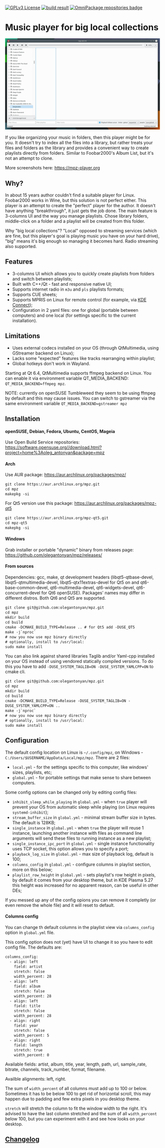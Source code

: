 [![GPLv3 License](https://img.shields.io/badge/License-GPL%20v3-yellow.svg)](https://opensource.org/licenses/)
[![build result](https://build.opensuse.org/projects/home:oleg_antonyan/packages/mpz/badge.svg?type=percent)](https://build.opensuse.org/package/show/home:oleg_antonyan/mpz)
[![OmniPackage repositories badge](https://repositories.omnipackage.org/oleg/mpz/mpz.svg)](https://web.omnipackage.org/oleg/mpz)

# Music player for big local collections

![image](https://raw.githubusercontent.com/olegantonyan/mpz/gh-pages/images/mpz-workflow.apng)

If you like organizing your music in folders, then this player might be for you. It doesn't try to index all the files into a library, but rather treats your files and folders as the library and provides a convenient way to create playlists directly from folders. Similar to Foobar2000's Album List, but it's not an attempt to clone.

More screenshots here: https://mpz-player.org

## Why?

In about 15 years author couldn't find a suitable player for Linux. Foobar2000 works in Wine, but this solution is not perfect either. This player is an attempt to create the "perfect" player for the author. It doesn't have anything "breakthrough", it just gets the job done. The main feature is 3-columns UI and the way you manage playlists. Chose library folders, middle-click on a folder and a playlist will be created from this folder.

Why "big local collections"? "Local" opposed to streaming services (which are fine, but this player's goal is playing music you have on your hard drive), "big" means it's big enough so managing it becomes hard. Radio streaming also supported.

## Features

- 3-columns UI which allows you to quickly create playlists from folders and switch between playlists;
- Built with C++/Qt - fast and responsive native UI;
- Supports internet radio in `m3u` and `pls` playlists formats;
- Supports CUE sheets;
- Supports MPRIS on Linux for remote control (for example, via [KDE Connect](https://kdeconnect.kde.org/));
- Configuration in 2 yaml files: one for global (portable between computers) and one local (for settings specific to the current installation).

## Limitations

- Uses external codecs installed on your OS (through QtMultimedia, using GStreamer backend on Linux);
- Lacks some "expected" features like tracks rearranging within playlist;
- Global hotkeys don't work in Wayland.

Starting at Qt 6.4, QtMultimedia supports ffmpeg backend on Linux. You can enable it via environment variable QT_MEDIA_BACKEND: `QT_MEDIA_BACKEND=ffmpeg mpz`.

NOTE: currently on openSUSE Tumbleweed they seem to be using ffmpeg by default and this may cause issues. You can switch to gstreamer via the same environment variable `QT_MEDIA_BACKEND=gstreamer mpz`

## Installation

#### openSUSE, Debian, Fedora, Ubuntu, CentOS, Mageia

Use Open Build Service repositories: https://software.opensuse.org//download.html?project=home%3Aoleg_antonyan&package=mpz

#### Arch

Use AUR package: https://aur.archlinux.org/packages/mpz/

```
git clone https://aur.archlinux.org/mpz.git
cd mpz
makepkg -si
```

For Qt5 version use this package: https://aur.archlinux.org/packages/mpz-qt5

```
git clone https://aur.archlinux.org/mpz-qt5.git
cd mpz-qt5
makepkg -si
```

#### Windows

Grab installer or portable "dynamic" binary from releases page: https://github.com/olegantonyan/mpz/releases/

#### From sources

Dependencies: gcc, make, qt development headers (libqt5-qtbase-devel, libqt5-qtmultimedia-devel, libqt5-qtx11extras-devel for Qt5 on and qt6-base-common-devel, qt6-multimedia-devel, qt6-widgets-devel, qt6-concurrent-devel for Qt6 openSUSE).
Packages' names may differ in different distros. Both Qt6 and Qt5 are supported.

```
git clone git@github.com:olegantonyan/mpz.git
cd mpz
mkdir build
cd build
cmake -DCMAKE_BUILD_TYPE=Release .. # for Qt5 add -DUSE_QT5
make -j`nproc`
# now you now use mpz binary directly
# optionally, install to /usr/local:
sudo make install
```

You can also link against shared libraries Taglib and/or Yaml-cpp installed on your OS instead of using vendored statically compiled versions. 
To do this you have to add `-DUSE_SYSTEM_TAGLIB=ON -DUSE_SYSTEM_YAMLCPP=ON` to cmake cli.

```
git clone git@github.com:olegantonyan/mpz.git
cd mpz
mkdir build
cd build
cmake -DCMAKE_BUILD_TYPE=Release -DUSE_SYSTEM_TAGLIB=ON -DUSE_SYSTEM_YAMLCPP=ON ..
make -j`nproc`
# now you now use mpz binary directly
# optionally, install to /usr/local:
sudo make install
```


## Configuration

The default config location on Linux is `~/.config/mpz`, on Windows - `C:/Users/$USERNAME/AppData/Local/mpz/mpz`. There are 2 files:
- `local.yml` - for the settings specific to this computer, like windows' sizes, playlists, etc;
- `global.yml` - for portable settings that make sense to share between computers.

Some config options can be changed only by editing config files:

- `inhibit_sleep_while_playing` in `global.yml` - when `true` player will prevent your OS from automatic sleep while playing (on Linux requires `systemd-inhibit`);
- `stream_buffer_size` in `global.yml` - minimal stream buffer size in bytes. The default is 128KB;
- `single_instance` in `global.yml` - when `true` the player will reuse 1 instance, launching another instance with files as command line arguments will send these files to running instance as a new playlist;
- `single_instance_ipc_port` in `global.yml` - single instance functionality uses TCP socket, this option allows you to specify a port;
- `playback_log_size` in `global.yml` - max size of playback log, default is 100;
- `columns_config` in `global.yml` - configure columns in playlist section, more on this below;
- `playlist_row_height` in `global.yml` - sets playlist's row height in pixels, by default it comes from your desktop theme, but in KDE Plasma 5.27 this height was increased for no apparent reason, can be useful in other DEs;

If you messed up any of the config opions you can remove it completly (or even remove the whole file) and it will reset to default.

#### Columns config

You can change th default columns in the playlist view via `columns_config` option in `global.yml` file.

This config option does not (yet) have UI to change it so you have to edit config file. The defaults are:

```
columns_config:
  - align: left
    field: artist
    stretch: false
    width_percent: 28
  - align: left
    field: album
    stretch: false
    width_percent: 28
  - align: left
    field: title
    stretch: false
    width_percent: 28
  - align: right
    field: year
    stretch: false
    width_percent: 5
  - align: right
    field: length
    stretch: true
    width_percent: 0
```

Available fields: artist, album, title, year, length, path, url, sample_rate, bitrate, channels, track_number, format, filename.

Availble alignments: left, right.

The sum of `width_percent` of all columns must add up to 100 or below. Sometimes it has to be below 100 to get rid of horizontal scroll, this may happen due to padding and few extra pixels in you desktop theme.

`stretch` will stretch the column to fit the window width to the right. It's advised to have the last column stretched and the sum of all `width_percent` below 100, but you can experiment with it and see how looks on your desktop.

## [Changelog](https://github.com/olegantonyan/mpz/blob/master/CHANGELOG.md)
